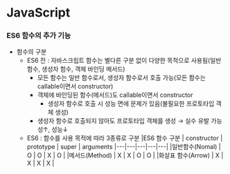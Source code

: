 # JavaScript
### ES6 함수의 추가 기능
* 함수의 구분
  * ES6 전 : 자바스크립트 함수는 별다른 구분 없이 다양한 목적으로 사용됨(일반 함수, 생성자 함수, 객체 바인딩 메서드)
    * 모든 함수는 일반 함수로서, 생성자 함수로서 호출 가능(모든 함수는 callable이면서 constructor)
    * 객체에 바인딩된 함수(메서드)도 callable이면서 constructor
      * 생성자 함수로 호출 시 성능 면에 문제가 있음(불필요한 프로토타입 객체 생성)
    * 생성자 함수로 호출되지 않아도 프로토타입 객체를 생성 → 실수 유발 가능성↑, 성능↓
  * ES6 : 함수를 사용 목적에 따라 3종류로 구분
    |ES6 함수 구분 | constructor | prototype | super | arguments
    |---|---|---|---|---|
    |일반함수(Nomal) | O | O | X | O |
    |메서드(Method) | X | X | O | O |
    |화살표 함수(Arrow) | X | X | X | X |
    